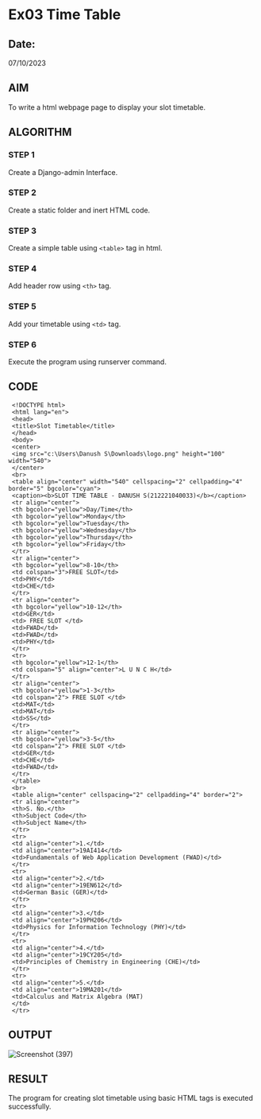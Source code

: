 # Ex03 Time Table

## Date:
07/10/2023

## AIM
To write a html webpage page to display your slot timetable.

## ALGORITHM
### STEP 1
Create a Django-admin Interface.

### STEP 2
Create a static folder and inert HTML code.

### STEP 3
Create a simple table using ```<table>``` tag in html.

### STEP 4
Add header row using ```<th>``` tag.

### STEP 5
Add your timetable using ```<td>``` tag.

### STEP 6
Execute the program using runserver command.

## CODE

     <!DOCTYPE html>
     <html lang="en">
     <head>
     <title>Slot Timetable</title>
     </head>
     <body>
     <center>
     <img src="c:\Users\Danush S\Downloads\logo.png" height="100" width="540">
     </center>
     <br>
     <table align="center" width="540" cellspacing="2" cellpadding="4" border="5" bgcolor="cyan">
     <caption><b>SLOT TIME TABLE - DANUSH S(212221040033)</b></caption>
     <tr align="center">
     <th bgcolor="yellow">Day/Time</th>
     <th bgcolor="yellow">Monday</th>
     <th bgcolor="yellow">Tuesday</th>
     <th bgcolor="yellow">Wednesday</th>
     <th bgcolor="yellow">Thursday</th>
     <th bgcolor="yellow">Friday</th>
     </tr>
     <tr align="center">
     <th bgcolor="yellow">8-10</th>
     <td colspan="3">FREE SLOT</td>
     <td>PHY</td>
     <td>CHE</td>
     </tr>
     <tr align="center">
     <th bgcolor="yellow">10-12</th>
     <td>GER</td>
     <td> FREE SLOT </td>
     <td>FWAD</td>
     <td>FWAD</td>
     <td>PHY</td>
     </tr>
     <tr>
     <th bgcolor="yellow">12-1</th>
     <td colspan="5" align="center">L U N C H</td>
     </tr>
     <tr align="center">
     <th bgcolor="yellow">1-3</th>
     <td colspan="2"> FREE SLOT </td>
     <td>MAT</td>
     <td>MAT</td>
     <td>SS</td>
     </tr>
     <tr align="center">
     <th bgcolor="yellow">3-5</th>
     <td colspan="2"> FREE SLOT </td>
     <td>GER</td>
     <td>CHE</td>
     <td>FWAD</td>
     </tr>
     </table>
     <br>
     <table align="center" cellspacing="2" cellpadding="4" border="2">
     <tr align="center">
     <th>S. No.</th>
     <th>Subject Code</th>
     <th>Subject Name</th>
     </tr>
     <tr>
     <td align="center">1.</td>
     <td align="center">19AI414</td>
     <td>Fundamentals of Web Application Development (FWAD)</td>
     </tr>
     <tr>
     <td align="center">2.</td>
     <td align="center">19EN612</td>
     <td>German Basic (GER)</td>
     </tr>
     <tr>
     <td align="center">3.</td>
     <td align="center">19PH206</td>
     <td>Physics for Information Technology (PHY)</td>
     </tr>
     <tr>
     <td align="center">4.</td>
     <td align="center">19CY205</td>
     <td>Principles of Chemistry in Engineering (CHE)</td>
     </tr>
     <tr>
     <td align="center">5.</td>
     <td align="center">19MA201</td>
     <td>Calculus and Matrix Algebra (MAT)  
     </td>
     </tr>
  
## OUTPUT
![Screenshot (397)](https://github.com/danush564/slot/assets/98585166/1978f4fc-502e-4f42-b371-0b5d6e492633)



## RESULT
The program for creating slot timetable using basic HTML tags is executed successfully.
